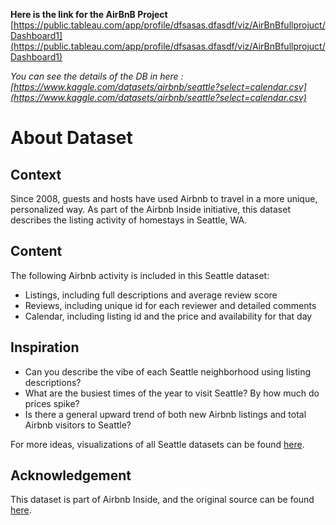 **Here is the link for the AirBnB Project**
[https://public.tableau.com/app/profile/dfsasas.dfasdf/viz/AirBnBfullprojuct/Dashboard1](https://public.tableau.com/app/profile/dfsasas.dfasdf/viz/AirBnBfullprojuct/Dashboard1)

*You can see the details of the DB in here : [https://www.kaggle.com/datasets/airbnb/seattle?select=calendar.csv](https://www.kaggle.com/datasets/airbnb/seattle?select=calendar.csv)*


# About Dataset

## Context
Since 2008, guests and hosts have used Airbnb to travel in a more unique, personalized way. As part of the Airbnb Inside initiative, this dataset describes the listing activity of homestays in Seattle, WA.

## Content
The following Airbnb activity is included in this Seattle dataset:
- Listings, including full descriptions and average review score
- Reviews, including unique id for each reviewer and detailed comments
- Calendar, including listing id and the price and availability for that day

## Inspiration
- Can you describe the vibe of each Seattle neighborhood using listing descriptions?
- What are the busiest times of the year to visit Seattle? By how much do prices spike?
- Is there a general upward trend of both new Airbnb listings and total Airbnb visitors to Seattle?

For more ideas, visualizations of all Seattle datasets can be found [here](https://www.kaggle.com/airbnb/seattle).

## Acknowledgement
This dataset is part of Airbnb Inside, and the original source can be found [here](https://www.kaggle.com/airbnb/seattle).

